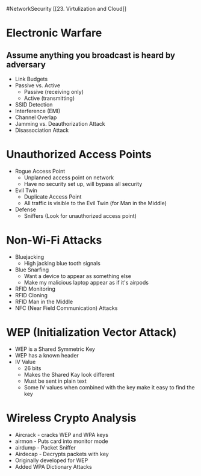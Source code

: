 #NetworkSecurity [[23. Virtulization and Cloud]]
# Electronic Warfare
## Assume anything you broadcast is heard by adversary
- Link Budgets
- Passive vs. Active
	- Passive (receiving only)
	- Active (transmitting)
- SSID Detection
- Interference (EMI)
- Channel Overlap
- Jamming vs. Deauthorization Attack
- Disassociation Attack

# Unauthorized Access Points
- Rogue Access Point
	- Unplanned access point on network
	- Have no security set up, will bypass all security 
- Evil Twin
	- Duplicate Access Point
	- All traffic is visible to the Evil Twin (for Man in the Middle)
- Defense
	- Sniffers (Look for unauthorized access point)

# Non-Wi-Fi Attacks
- Bluejacking
	- High jacking blue tooth signals
- Blue Snarfing
	- Want a device to appear as something else
	- Make my malicious laptop appear as if it's airpods
- RFID Monitoring
- RFID Cloning
- RFID Man in the Middle
- NFC (Near Field Communication) Attacks

# WEP (Initialization Vector Attack)
- WEP is a Shared Symmetric Key
- WEP has a known header
- IV Value
	- 26 bits
	- Makes the Shared Kay look different
	- Must be sent in plain text
	- Some IV values when combined with the key make it easy to find the key

# Wireless Crypto Analysis
- Aircrack - cracks WEP and WPA keys
- airmon - Puts card into monitor mode
- airdump - Packet Sniffer
- Airdecap - Decrypts packets with key
- Originally developed for WEP
- Added WPA Dictionary Attacks